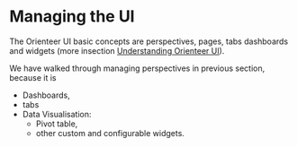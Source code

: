 # Managing the UI

The Orienteer UI basic concepts are perspectives, pages, tabs dashboards and widgets (more insection [Understanding Orienteer UI](https://orienteer.gitbooks.io/orienteer/content/understanding_orienteer_ui.html)).

We have walked through managing perspectives in previous section, because it is 



* Dashboards, 
* tabs
* Data Visualisation: 
  * Pivot table, 
  * other custom and configurable widgets.
